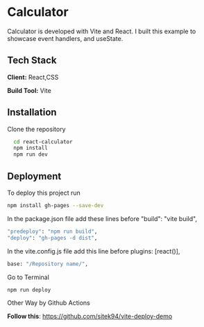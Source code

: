 
# Calculator

Calculator is developed with Vite and React. I built this example to showcase event handlers, and useState. 

## Tech Stack

**Client:** React,CSS

**Build Tool:** Vite

## Installation

Clone the repository
```bash
  cd react-calculator
  npm install
  npm run dev
```
    
## Deployment

To deploy this project run

```bash
npm install gh-pages --save-dev

```
In the package.json file add these lines before "build": "vite build",
```bash
"predeploy": "npm run build",
"deploy": "gh-pages -d dist",
```
In the vite.config.js file add this line before plugins: [react()],
```bash
base: "/Repository name/",
```
Go to Terminal
```bash
npm run deploy
```

Other Way by Github Actions

**Follow this**: https://github.com/sitek94/vite-deploy-demo